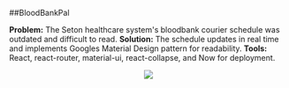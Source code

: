 ##BloodBankPal

**Problem:** The Seton healthcare system's bloodbank courier schedule was outdated and difficult to read.
**Solution:** The schedule updates in real time and implements Googles Material Design pattern for readability.
**Tools:** React, react-router, material-ui, react-collapse, and Now for deployment.

<p align="center">
  <img src="http://i.imgur.com/o5XeRzR.gif" />
</p>
